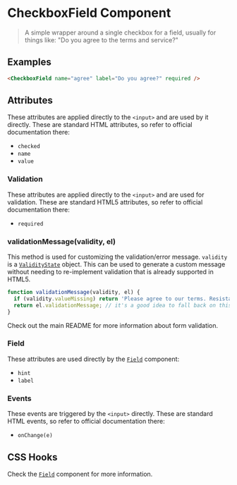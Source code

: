
# CheckboxField Component

> A simple wrapper around a single checkbox for a field, usually for things like:
> "Do you agree to the terms and service?"


## Examples

```html
<CheckboxField name="agree" label="Do you agree?" required />
```


## Attributes

These attributes are applied directly to the `<input>` and are used by it directly. These
are standard HTML attributes, so refer to official documentation there:

 * `checked`
 * `name`
 * `value`

### Validation

These attributes are applied directly to the `<input>` and are used for validation. These
are standard HTML5 attributes, so refer to official documentation there:

 * `required`

### validationMessage(validity, el)

This method is used for customizing the validation/error message. `validity` is a
[`ValidityState`](https://developer.mozilla.org/en-US/docs/Web/API/ValidityState) object. This
can be used to generate a custom message without needing to re-implement validation that is
already supported in HTML5.

```js
function validationMessage(validity, el) {
  if (validity.valueMissing) return 'Please agree to our terms. Resistance is futile.';
  return el.validationMessage; // it's a good idea to fall back on this value
}
```

Check out the main README for more information about form validation.

### Field

These attributes are used directly by the [`Field`](../field) component:

 * `hint`
 * `label`

### Events

These events are triggered by the `<input>` directly. These are standard HTML events,
so refer to official documentation there:

 * `onChange(e)`


## CSS Hooks

Check the [`Field`](../field) component for more information.
